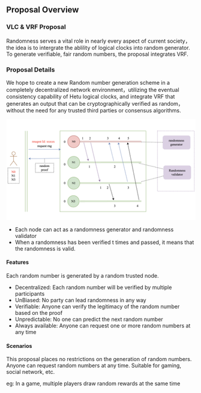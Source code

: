 ## Proposal Overview

### VLC & VRF Proposal
Randomness serves a vital role in nearly every aspect of current society，the idea is to intergrate the ablility of logical clocks into random generator. To generate verifiable, fair random numbers, the proposal integrates VRF.


### Proposal Details
We hope to create a new Random number generation scheme in a completely decentralized network environment，utilizing the eventual consistency capability of Hetu logical clocks, and integrate VRF that generates an output that can be cryptographically verified as random，without the need for any trusted third parties or consensus algorithms. 

![alt text](vlc-vrf.png)

* Each node can act as a randomness generator and randomness validator
* When a randomness has been verified t times and passed, it means that the randomness is valid.


####  Features
Each random number is generated by a random trusted node.
* Decentralized: Each random number will be verified by multiple participants
* UnBiased: No party can lead randomness in any way
* Verifiable: Anyone can verify the legitimacy of the random number based on the proof
* Unpredictable: No one can predict the next random number
* Always available: Anyone can request one or more random numbers at any time



####  Scenarios
This proposal places no restrictions on the generation of random numbers. Anyone can request random numbers at any time. Suitable for gaming, social network, etc.

eg: In a game, multiple players draw random rewards at the same time
